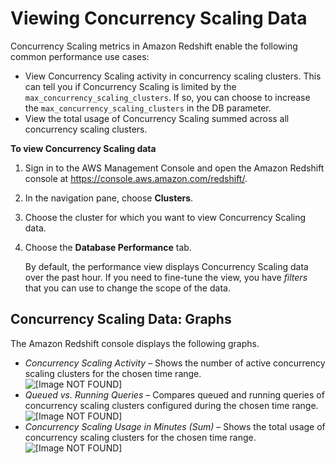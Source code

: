 # Viewing Concurrency Scaling Data<a name="performance-metrics-concurrency-scaling"></a>

Concurrency Scaling metrics in Amazon Redshift enable the following common performance use cases:
+ View Concurrency Scaling activity in concurrency scaling clusters\. This can tell you if Concurrency Scaling is limited by the `max_concurrency_scaling_clusters`\. If so, you can choose to increase the `max_concurrency_scaling_clusters` in the DB parameter\.
+ View the total usage of Concurrency Scaling summed across all concurrency scaling clusters\.

**To view Concurrency Scaling data**

1. Sign in to the AWS Management Console and open the Amazon Redshift console at [https://console\.aws\.amazon\.com/redshift/](https://console.aws.amazon.com/redshift/)\.

1. In the navigation pane, choose **Clusters**\.

1. Choose the cluster for which you want to view Concurrency Scaling data\.

1. Choose the **Database Performance** tab\.

   By default, the performance view displays Concurrency Scaling data over the past hour\. If you need to fine\-tune the view, you have *filters* that you can use to change the scope of the data\.

## Concurrency Scaling Data: Graphs<a name="performance-metrics-concurrency-scaling-examples"></a>

The Amazon Redshift console displays the following graphs\.
+ *Concurrency Scaling Activity* – Shows the number of active concurrency scaling clusters for the chosen time range\.  
![\[Image NOT FOUND\]](http://docs.aws.amazon.com/redshift/latest/mgmt/images/concurrency-scaling-activity-graph.png)
+ *Queued vs\. Running Queries* – Compares queued and running queries of concurrency scaling clusters configured during the chosen time range\.  
![\[Image NOT FOUND\]](http://docs.aws.amazon.com/redshift/latest/mgmt/images/queued-running-configured-concurrency-scaling-clusters-graph.png)
+ *Concurrency Scaling Usage in Minutes \(Sum\)* – Shows the total usage of concurrency scaling clusters for the chosen time range\.  
![\[Image NOT FOUND\]](http://docs.aws.amazon.com/redshift/latest/mgmt/images/concurrency-scaling-usage-minutes-graph.png)